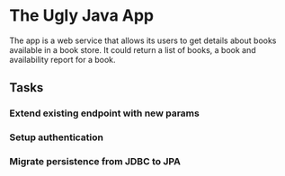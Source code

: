 # The Ugly Java App

The app is a web service that allows its users to get details about books available in 
a book store. It could return a list of books, a book and availability report for a book.

## Tasks

### Extend existing endpoint with new params

### Setup authentication

### Migrate persistence from JDBC to JPA
